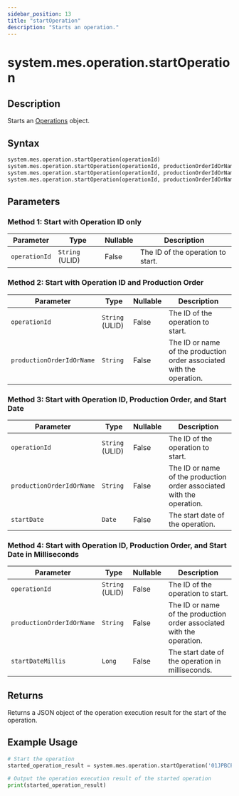 ```yaml
---
sidebar_position: 13
title: "startOperation"
description: "Starts an operation."
---
```


# system.mes.operation.startOperation

## Description

Starts an [Operations](../../data-model/operation-model/operation) object.

## Syntax

```python
system.mes.operation.startOperation(operationId)
system.mes.operation.startOperation(operationId, productionOrderIdOrName)
system.mes.operation.startOperation(operationId, productionOrderIdOrName, startDate)
system.mes.operation.startOperation(operationId, productionOrderIdOrName, startDateMillis)
```

## Parameters

### Method 1: Start with Operation ID only

| Parameter     | Type            | Nullable | Description                       |
|---------------|-----------------|----------|-----------------------------------|
| `operationId` | `String` (ULID) | False    | The ID of the operation to start. |

### Method 2: Start with Operation ID and Production Order

| Parameter                 | Type            | Nullable | Description                                                           |
|---------------------------|-----------------|----------|-----------------------------------------------------------------------|
| `operationId`             | `String` (ULID) | False    | The ID of the operation to start.                                     |
| `productionOrderIdOrName` | `String`        | False    | The ID or name of the production order associated with the operation. |

### Method 3: Start with Operation ID, Production Order, and Start Date

| Parameter                 | Type            | Nullable | Description                                                           |
|---------------------------|-----------------|----------|-----------------------------------------------------------------------|
| `operationId`             | `String` (ULID) | False    | The ID of the operation to start.                                     |
| `productionOrderIdOrName` | `String`        | False    | The ID or name of the production order associated with the operation. |
| `startDate`               | `Date`          | False    | The start date of the operation.                                      |

### Method 4: Start with Operation ID, Production Order, and Start Date in Milliseconds

| Parameter                 | Type            | Nullable | Description                                                           |
|---------------------------|-----------------|----------|-----------------------------------------------------------------------|
| `operationId`             | `String` (ULID) | False    | The ID of the operation to start.                                     |
| `productionOrderIdOrName` | `String`        | False    | The ID or name of the production order associated with the operation. |
| `startDateMillis`         | `Long`          | False    | The start date of the operation in milliseconds.                      |

## Returns

Returns a JSON object of the operation execution result for the start of the operation.

## Example Usage

```python
# Start the operation
started_operation_result = system.mes.operation.startOperation('01JPBCPKSR-972W3V0Y-H00NNSKQ')

# Output the operation execution result of the started operation
print(started_operation_result)
```
